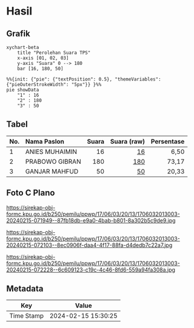 # Hasil

## Grafik

```mermaid
xychart-beta
    title "Perolehan Suara TPS"
    x-axis [01, 02, 03]
    y-axis "Suara" 0 --> 180
    bar [16, 180, 50]
```

```mermaid
%%{init: {"pie": {"textPosition": 0.5}, "themeVariables": {"pieOuterStrokeWidth": "5px"}} }%%
pie showData
    "1" : 16
    "2" : 180
    "3" : 50
```

## Tabel

| No. | Nama Paslon    | Suara | Suara (raw) | Persentase |
|:--- |:-------------- | -----:| -----------:| ----------:|
| 1   | ANIES MUHAIMIN | 16    | [16][p-1]   | 6,50       |
| 2   | PRABOWO GIBRAN | 180   | [180][p-2]  | 73,17      |
| 3   | GANJAR MAHFUD  | 50    | [50][p-3]   | 20,33      |


[p-1]: https://github.com/gigit-pemilu/pemilu-2024-17-bengkulu/blob/main/pilpres/hitung-suara/sub/17-bengkulu/sub/06-muko-muko/sub/03-teras-terunjam/sub/2013-setia-budi/sub/003-tps/sub/paslon-1.txt
[p-2]: https://github.com/gigit-pemilu/pemilu-2024-17-bengkulu/blob/main/pilpres/hitung-suara/sub/17-bengkulu/sub/06-muko-muko/sub/03-teras-terunjam/sub/2013-setia-budi/sub/003-tps/sub/paslon-2.txt
[p-3]: https://github.com/gigit-pemilu/pemilu-2024-17-bengkulu/blob/main/pilpres/hitung-suara/sub/17-bengkulu/sub/06-muko-muko/sub/03-teras-terunjam/sub/2013-setia-budi/sub/003-tps/sub/paslon-3.txt

## Foto C Plano

https://sirekap-obj-formc.kpu.go.id/b250/pemilu/ppwp/17/06/03/20/13/1706032013003-20240215-071949--87fb18db-e9a0-4bab-b801-8a302b5c9de9.jpg

https://sirekap-obj-formc.kpu.go.id/b250/pemilu/ppwp/17/06/03/20/13/1706032013003-20240215-072103--8ec0906f-daa4-4f17-88fa-d4dedb7c22a7.jpg

https://sirekap-obj-formc.kpu.go.id/b250/pemilu/ppwp/17/06/03/20/13/1706032013003-20240215-072228--6c609123-c19c-4c46-8fd6-559a94fa308a.jpg


## Metadata

| Key        | Value               |
| ---------- | ------------------- |
| Time Stamp | 2024-02-15 15:30:25 |



